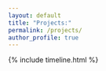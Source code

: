 ```yaml
---
layout: default
title: "Projects:"
permalink: /projects/
author_profile: true
---
```


{% include timeline.html %}